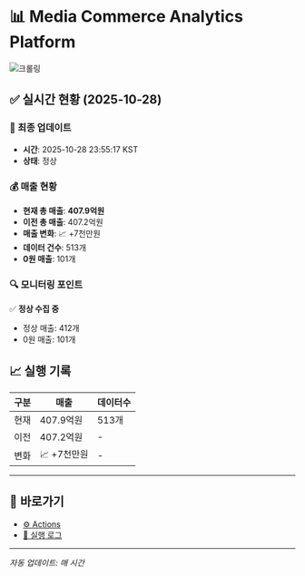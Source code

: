 # 📊 Media Commerce Analytics Platform

![크롤링](https://img.shields.io/badge/크롤링-정상-green)

## ✅ 실시간 현황 (2025-10-28)

### 📍 최종 업데이트
- **시간**: 2025-10-28 23:55:17 KST
- **상태**: 정상

### 💰 매출 현황
- **현재 총 매출**: **407.9억원**
- **이전 총 매출**: 407.2억원
- **매출 변화**: 📈 +7천만원
- **데이터 건수**: 513개
- **0원 매출**: 101개

### 🔍 모니터링 포인트

✅ **정상 수집 중**
- 정상 매출: 412개
- 0원 매출: 101개


## 📈 실행 기록

| 구분 | 매출 | 데이터수 |
|------|------|----------|
| 현재 | 407.9억원 | 513개 |
| 이전 | 407.2억원 | - |
| 변화 | 📈 +7천만원 | - |

---

## 🔗 바로가기

- [⚙️ Actions](../../actions)
- [📝 실행 로그](../../actions/workflows/daily_scraping.yml)

---

*자동 업데이트: 매 시간*
